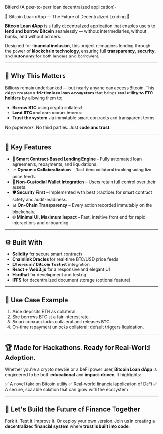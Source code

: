  Bitlend (A peer-to-peer loan decentralized application)-


 🚀 Bitcoin Loan dApp — The Future of Decentralized Lending 💸

**Bitcoin Loan dApp** is a fully decentralized application that enables users to **lend and borrow Bitcoin** seamlessly — without intermediaries, without banks, and without borders.

Designed for **financial inclusion**, this project reimagines lending through the power of **blockchain technology**, ensuring full **transparency**, **security**, and **autonomy** for both lenders and borrowers.

---

## 🌟 Why This Matters

Billions remain underbanked — but nearly anyone can access Bitcoin. This dApp creates a **frictionless loan ecosystem** that brings **real utility to BTC holders** by allowing them to:

* **Borrow BTC** using crypto collateral
* **Lend BTC** and earn secure interest
* **Trust the system** via immutable smart contracts and transparent terms

No paperwork. No third parties. Just **code and trust**.

---

## 🔐 Key Features

* 🔄 **Smart Contract-Based Lending Engine** – Fully automated loan agreements, repayments, and liquidations.
* 📈 **Dynamic Collateralization** – Real-time collateral tracking using live price feeds.
* 💼 **Non-Custodial Wallet Integration** – Users retain full control over their assets.
* 🛡️ **Security First** – Implemented with best practices for smart contract safety and audit-readiness.
* 📊 **On-Chain Transparency** – Every action recorded immutably on the blockchain.
* 🌐 **Minimal UI, Maximum Impact** – Fast, intuitive front end for rapid interactions and onboarding.

---

## ⚙️ Built With

* **Solidity** for secure smart contracts
* **Chainlink Oracles** for real-time BTC/USD price feeds
* **Ethereum / Bitcoin Testnet** integration
* **React + Web3.js** for a responsive and elegant UI
* **Hardhat** for development and testing
* **IPFS** for decentralized document storage (optional feature)

---

## 🎯 Use Case Example

1. Alice deposits ETH as collateral.
2. She borrows BTC at a fair interest rate.
3. Smart contract locks collateral and releases BTC.
4. On-time repayment unlocks collateral; default triggers liquidation.

---

## 🏆 Made for Hackathons. Ready for Real-World Adoption.

Whether you're a crypto newbie or a DeFi power user, **Bitcoin Loan dApp** is engineered to be both **educational** and **impact-driven**. It highlights:

✅ A novel take on Bitcoin utility
✅ Real-world financial application of DeFi
✅ A secure, scalable solution that can grow with the ecosystem

---

## 💬 Let's Build the Future of Finance Together

Fork it. Test it. Improve it. Or deploy your own version.
Join us in creating a **decentralized financial system** where **trust is built into code**.
